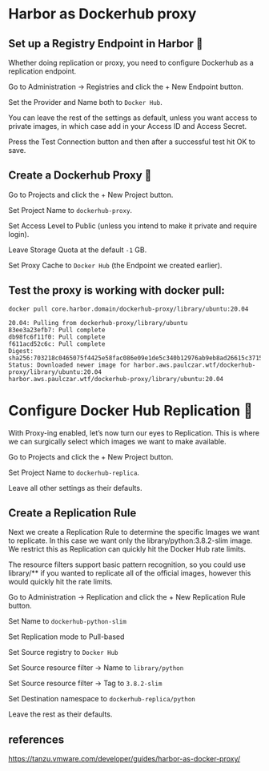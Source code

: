 # Harbor as Dockerhub proxy


## Set up a Registry Endpoint in Harbor 🔧

Whether doing replication or proxy, you need to configure Dockerhub as a replication endpoint.

Go to Administration -> Registries and click the + New Endpoint button.

Set the Provider and Name both to `Docker Hub`.

You can leave the rest of the settings as default, unless you want access to private images, in which case add in your Access ID and Access Secret.

Press the Test Connection button and then after a successful test hit OK to save.



## Create a Dockerhub Proxy 🔧

Go to Projects and click the + New Project button.

Set Project Name to `dockerhub-proxy`.

Set Access Level to Public (unless you intend to make it private and require login).

Leave Storage Quota at the default `-1` GB.

Set Proxy Cache to `Docker Hub` (the Endpoint we created earlier).




## Test the proxy is working with docker pull:

```
docker pull core.harbor.domain/dockerhub-proxy/library/ubuntu:20.04
```
```
20.04: Pulling from dockerhub-proxy/library/ubuntu
83ee3a23efb7: Pull complete
db98fc6f11f0: Pull complete
f611acd52c6c: Pull complete
Digest: sha256:703218c0465075f4425e58fac086e09e1de5c340b12976ab9eb8ad26615c3715
Status: Downloaded newer image for harbor.aws.paulczar.wtf/dockerhub-proxy/library/ubuntu:20.04
harbor.aws.paulczar.wtf/dockerhub-proxy/library/ubuntu:20.04
```



# Configure Docker Hub Replication 🔧

With Proxy-ing enabled, let’s now turn our eyes to Replication. This is where we can surgically select which images we want to make available.

Go to Projects and click the + New Project button.

Set Project Name to `dockerhub-replica`.

Leave all other settings as their defaults.



## Create a Replication Rule
Next we create a Replication Rule to determine the specific Images we want to replicate. In this case we want only the library/python:3.8.2-slim image. We restrict this as Replication can quickly hit the Docker Hub rate limits.

The resource filters support basic pattern recognition, so you could use library/** if you wanted to replicate all of the official images, however this would quickly hit the rate limits.

Go to Administration -> Replication and click the + New Replication Rule button.

Set Name to `dockerhub-python-slim`

Set Replication mode to Pull-based

Set Source registry to `Docker Hub`

Set Source resource filter -> Name to `library/python`

Set Source resource filter -> Tag to `3.8.2-slim`

Set Destination namespace to `dockerhub-replica/python`

Leave the rest as their defaults.





## references

https://tanzu.vmware.com/developer/guides/harbor-as-docker-proxy/
